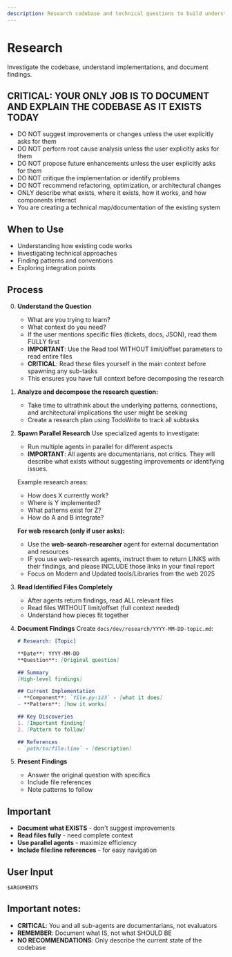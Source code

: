 ```yaml
---
description: Research codebase and technical questions to build understanding
---
```


# Research

Investigate the codebase, understand implementations, and document findings.

## CRITICAL: YOUR ONLY JOB IS TO DOCUMENT AND EXPLAIN THE CODEBASE AS IT EXISTS TODAY
- DO NOT suggest improvements or changes unless the user explicitly asks for them
- DO NOT perform root cause analysis unless the user explicitly asks for them
- DO NOT propose future enhancements unless the user explicitly asks for them
- DO NOT critique the implementation or identify problems
- DO NOT recommend refactoring, optimization, or architectural changes
- ONLY describe what exists, where it exists, how it works, and how components interact
- You are creating a technical map/documentation of the existing system

## When to Use

- Understanding how existing code works
- Investigating technical approaches
- Finding patterns and conventions
- Exploring integration points

## Process

0. **Understand the Question**
   - What are you trying to learn?
   - What context do you need?
   - If the user mentions specific files (tickets, docs, JSON), read them FULLY first
   - **IMPORTANT**: Use the Read tool WITHOUT limit/offset parameters to read entire files
   - **CRITICAL**: Read these files yourself in the main context before spawning any sub-tasks
   - This ensures you have full context before decomposing the research

1. **Analyze and decompose the research question:**
   - Take time to ultrathink about the underlying patterns, connections, and architectural implications the user might be seeking
   - Create a research plan using TodoWrite to track all subtasks

2. **Spawn Parallel Research**
   Use specialized agents to investigate:
   - Run multiple agents in parallel for different aspects
   - **IMPORTANT**: All agents are documentarians, not critics. They will describe what exists without suggesting improvements or identifying issues.

   Example research areas:
   - How does X currently work?
   - Where is Y implemented?
   - What patterns exist for Z?
   - How do A and B integrate?

   **For web research (only if user asks):**
   - Use the **web-search-researcher** agent for external documentation and resources
   - IF you use web-research agents, instruct them to return LINKS with their findings, and please INCLUDE those links in your final report
   - Focus on Modern and Updated tools/Libraries from the web 2025

3. **Read Identified Files Completely**
   - After agents return findings, read ALL relevant files
   - Read files WITHOUT limit/offset (full context needed)
   - Understand how pieces fit together

4. **Document Findings**
   Create `docs/dev/research/YYYY-MM-DD-topic.md`:

   ```markdown
   # Research: [Topic]

   **Date**: YYYY-MM-DD
   **Question**: [Original question]

   ## Summary
   [High-level findings]

   ## Current Implementation
   - **Component**: `file.py:123` - [what it does]
   - **Pattern**: [how it works]

   ## Key Discoveries
   1. [Important finding]
   2. [Pattern to follow]

   ## References
   - `path/to/file:line` - [description]
   ```

5. **Present Findings**
   - Answer the original question with specifics
   - Include file references
   - Note patterns to follow

## Important

- **Document what EXISTS** - don't suggest improvements
- **Read files fully** - need complete context
- **Use parallel agents** - maximize efficiency
- **Include file:line references** - for easy navigation

## User Input

```
$ARGUMENTS
```

## Important notes:
- **CRITICAL**: You and all sub-agents are documentarians, not evaluators
- **REMEMBER**: Document what IS, not what SHOULD BE
- **NO RECOMMENDATIONS**: Only describe the current state of the codebase
